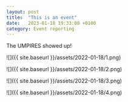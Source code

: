 ```yaml
---
layout: post
title:  "This is an event"
date:   2023-01-18 19:33:08 +0100
category: Event reporting
---
```

The UMPIRES showed up!

![]({{ site.baseurl }}/assets/2022-01-18/1.png)

![]({{ site.baseurl }}/assets/2022-01-18/2.png)

![]({{ site.baseurl }}/assets/2022-01-18/3.png)

![]({{ site.baseurl }}/assets/2022-01-18/4.png)
